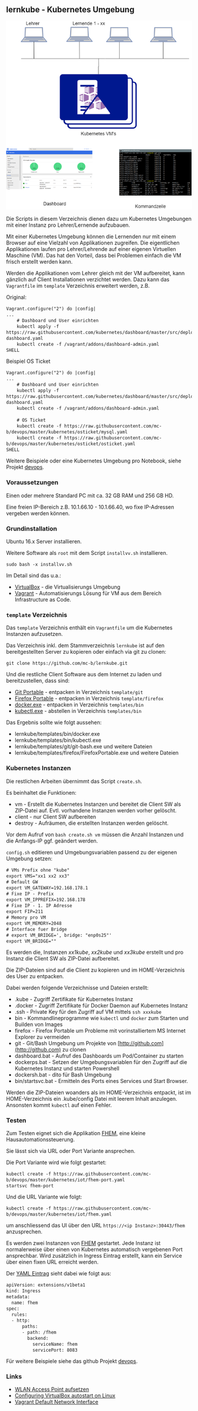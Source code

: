 lernkube - Kubernetes Umgebung 
------------------------------

![](images/lernkube.png)

Die Scripts in diesem Verzeichnis dienen dazu um Kubernetes Umgebungen mit einer Instanz pro Lehrer/Lernende aufzubauen.

Mit einer Kubernetes Umgebung können die Lernenden nur mit einem Browser auf eine Vielzahl von Applikationen zugreifen. Die eigentlichen Applikationen laufen pro Lehrer/Lehrende auf einer eigenen Virtuellen Maschine (VM). Das hat den Vorteil, dass bei Problemen einfach die VM frisch erstellt werden kann.

Werden die Applikationen vom Lehrer gleich mit der VM aufbereitet, kann gänzlich auf Client Installationen verzichtet werden. Dazu kann das `Vagrantfile` im `template` Verzeichnis erweitert werden, z.B. 

Original:

	Vagrant.configure("2") do |config|
	...
	    # Dashboard und User einrichten
	    kubectl apply -f https://raw.githubusercontent.com/kubernetes/dashboard/master/src/deploy/recommended/kubernetes-dashboard.yaml
	    kubectl create -f /vagrant/addons/dashboard-admin.yaml
	SHELL

Beispiel OS Ticket

	Vagrant.configure("2") do |config|
	...
	    # Dashboard und User einrichten
	    kubectl apply -f https://raw.githubusercontent.com/kubernetes/dashboard/master/src/deploy/recommended/kubernetes-dashboard.yaml
	    kubectl create -f /vagrant/addons/dashboard-admin.yaml
	    
	    # OS Ticket
	    kubectl create -f https://raw.githubusercontent.com/mc-b/devops/master/kubernetes/osticket/mysql.yaml
		kubectl create -f https://raw.githubusercontent.com/mc-b/devops/master/kubernetes/osticket/osticket.yaml
	SHELL



Weitere Beispiele oder eine Kubernetes Umgebung pro Notebook, siehe Projekt [devops](https://github.com/mc-b/devops/tree/master/kubernetes#kubernetes-beispiele).

### Voraussetzungen

Einen oder mehrere Standard PC mit ca. 32 GB RAM und 256 GB HD.

Eine freien IP-Bereich z.B. 10.1.66.10 - 10.1.66.40, wo fixe IP-Adressen vergeben werden können.

### Grundinstallation

Ubuntu 16.x Server installieren.

Weitere Software als `root` mit dem Script `installvv.sh` installieren.

	sudo bash -x installvv.sh

Im Detail sind das u.a.:
* [VirtualBox](https://www.virtualbox.org/) - die Virtualisierungs Umgebung
* [Vagrant](https://www.vagrantup.com/) - Automatisierungs Lösung für VM aus dem Bereich Infrastructure as Code.

### `template` Verzeichnis 

Das `template` Verzeichnis enthält ein `Vagrantfile` um die Kubernetes Instanzen aufzusetzen. 

Das Verzeichnis inkl. dem Stammverzeichnis `lernkube` ist auf den bereitgestellten Server zu kopieren oder einfach via git zu clonen:

	git clone https://github.com/mc-b/lernkube.git
	
Und die restliche Client Software aus dem Internet zu laden und bereitzustellen, dass sind:

* [Git Portable](https://git-scm.com/download/win) - entpacken in Verzeichnis `template/git`
* [Firefox Portable](https://portableapps.com/de/apps/internet/firefox_portable) - entpacken in Verzeichnis `template/firefox`
* [docker.exe](https://download.docker.com/win/static/stable/x86_64/) - entpacken in Verzeichnis `templates/bin`
* [kubectl.exe](https://storage.googleapis.com/kubernetes-release/release/v1.10.0/bin/windows/amd64/kubectl.exe) - abstellen in Verzeichnis `templates/bin`

Das Ergebnis sollte wie folgt aussehen:
* lernkube/templates/bin/docker.exe
* lernkube/templates/bin/kubectl.exe
* lernkube/templates/git/git-bash.exe und weitere Dateien
* lernkube/templates/firefox/FirefoxPortable.exe und weitere Dateien


### Kubernetes Instanzen

Die restlichen Arbeiten übernimmt das Script `create.sh`.

Es beinhaltet die Funktionen:
* vm - Erstellt die Kubernetes Instanzen und bereitet die Client SW als ZIP-Datei auf. Evtl. vorhandene Instanzen werden vorher gelöscht.
* client - nur Client SW aufbereiten
* destroy - Aufräumen, die erstellten Instanzen werden gelöscht.

Vor dem Aufruf von `bash create.sh vm` müssen die Anzahl Instanzen und die Anfangs-IP ggf. geändert werden.

`config.sh` editieren und Umgebungsvariablen passend zu der eigenen Umgebung setzen:

	# VMs Prefix ohne "kube"
	export VMS="xx1 xx2 xx3"
	# Default GW
	export VM_GATEWAY=192.168.178.1
	# Fixe IP - Prefix
	export VM_IPPREFIX=192.168.178
	# Fixe IP - 1. IP Adresse
	export FIP=211
	# Memory pro VM
	export VM_MEMORY=2048
	# Interface fuer Bridge
	# export VM_BRIDGE=', bridge: "enp0s25"'
	export VM_BRIDGE=""

	
Es werden die, Instanzen *xx1kube*, *xx2kube* und *xx3kube* erstellt und pro Instanz die Client SW als ZIP-Datei aufbereitet.

Die ZIP-Dateien sind auf die Client zu kopieren und im HOME-Verzeichnis des User zu entpacken.

Dabei werden folgende Verzeichnisse und Dateien erstellt:
* .kube - Zugriff Zertifikate für Kubernetes Instanz
* .docker - Zugriff Zertifikate für Docker Daemon auf Kubernetes Instanz
* .ssh - Private Key für den Zugriff auf VM mittels `ssh xxxkube`
* bin - Kommandlineprogramme wie `kubectl` und `docker` zum Starten und Builden von Images
* firefox - Firefox Portable um Probleme mit vorinstalliertem MS Internet Explorer zu vermeiden
* git - Git/Bash Umgebung um Projekte von [http://github.com](http://github.com) zu clonen
* dashboard.bat - Aufruf des Dashboards um Pod/Container zu starten
* dockerps.bat - Setzen der Umgebungsvariablen für den Zugriff auf die Kubernetes Instanz und starten Powershell
* dockersh.bat - dito für Bash Umgebung
* bin/startsvc.bat - Ermitteln des Ports eines Services und Start Browser.

Werden die ZIP-Dateien woanders als im HOME-Verzeichnis entpackt, ist im HOME-Verzeichnis ein .kube/config Datei mit leerem Inhalt anzulegen. Ansonsten kommt `kubectl` auf einen Fehler.

### Testen

Zum Testen eignet sich die Applikation [FHEM](http://fhem.de), eine kleine Hausautomationssteuerung.

Sie lässt sich via URL oder Port Variante ansprechen.

Die Port Variante wird wie folgt gestartet:

	kubectl create -f https://raw.githubusercontent.com/mc-b/devops/master/kubernetes/iot/fhem-port.yaml
	startsvc fhem-port
	
Und die URL Variante wie folgt:

	kubectl create -f https://raw.githubusercontent.com/mc-b/devops/master/kubernetes/iot/fhem.yaml
	
um anschliessend das UI über den URL `https://<ip Instanz>:30443/fhem` anzusprechen.

Es werden zwei Instanzen von [FHEM](http://fhem.de) gestartet. Jede Instanz ist normalerweise über einen von Kubernetes automatisch vergebenen Port ansprechbar. Wird zusätzlich in Ingress Eintrag erstellt, kann ein Service über einen fixen URL erreicht werden.

Der [YAML Eintrag](https://de.wikipedia.org/wiki/YAML) sieht dabei wie folgt aus:

	apiVersion: extensions/v1beta1
	kind: Ingress
	metadata:
	  name: fhem
	spec:
	  rules:
	  - http:
	      paths:
	      - path: /fhem
	        backend:
	          serviceName: fhem
	          servicePort: 8083
 
Für weitere Beispiele siehe das github Projekt [devops](https://github.com/mc-b/devops/tree/master/kubernetes).

### Links

* [WLAN Access Point aufsetzen](https://wiki.ubuntuusers.de/WLAN_Router/)
* [Configuring VirtualBox autostart on Linux](https://geek1011.github.io/linux-tips/configuring-virtualbox-autostart/)
* [Vagrant Default Network Interface](https://www.vagrantup.com/docs/networking/public_network.html#default-network-interface)
